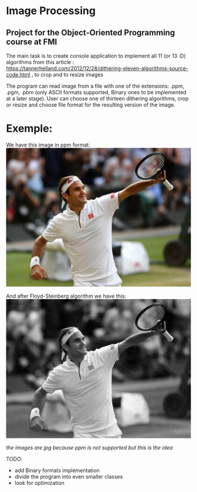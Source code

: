 # Image Processing
## Project for the Object-Oriented Programming course at FMI

The main task is to create console application to implement all 11 (or 13 :D) algorithms from this article : https://tannerhelland.com/2012/12/28/dithering-eleven-algorithms-source-code.html , to crop and to resize images

The program can read image from a file with one of the extensions: .ppm, .pgm, .pbm (only ASCII formats supported, Binary ones to be implemented at a later stage). User can choose one of thirteen dithering algorithms, crop or resize and choose file format for the resulting version of the image.

# Exemple:
We have this image in ppm format:
![Federer](federer.jpg)


And after Floyd-Steinberg algorithm we have this:
![FedererFloydSteinberf](fedFloyd.jpg)

*the images are jpg because ppm is not supported but this is the idea*

TODO:
- add Binary formats implementation
- divide the program into even smaller classes
- look for optimization